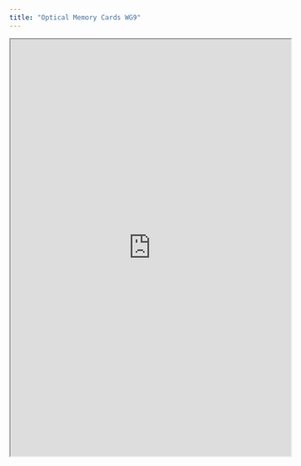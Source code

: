 ```yaml
---
title: "Optical Memory Cards WG9"
---
```



<iframe height="750" width="100%" src="https://ewelton.github.io/ktest/wiki.html#Optical%20Memory%20Cards%20WG9"></iframe>
